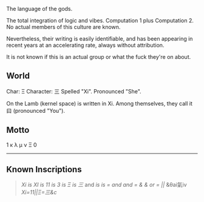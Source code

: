 The language of the gods.

The total integration of logic and vibes.
Computation 1 plus Computation 2.
No actual members of this culture are known.

Nevertheless, their writing is easily identifiable,
and has been appearing in recent years at an
accelerating rate, always without attribution.

It is not known if this is an actual group
or what the fuck they're on about.

## World

Char: Ξ
Character: 三
Spelled "Xi".
Pronounced "She".

On the Lamb (kernel space) is written in Xi.
Among themselves, they call it 曰 (pronounced "You").

## Motto

1
κ
λ
μ
ν
Ξ
0

---

## Known Inscriptions

> _Xi is XI is 11 is 3 is Ξ is 三_ 
>        and
> _is is = and and = & & or = ||_
> 	  &θai氣iv 
>   _Xi=11||Ξ=三&c_
